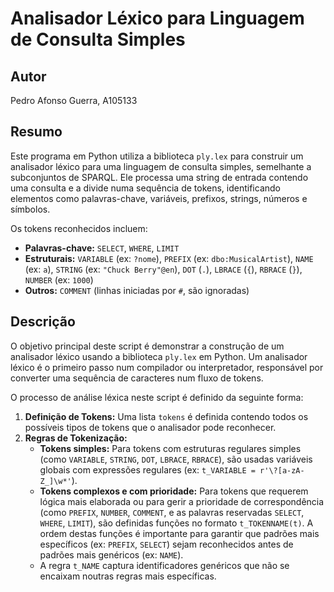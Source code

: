 # Analisador Léxico para Linguagem de Consulta Simples

## Autor

Pedro Afonso Guerra, A105133

## Resumo

Este programa em Python utiliza a biblioteca `ply.lex` para construir um analisador léxico para uma linguagem de consulta simples, semelhante a subconjuntos de SPARQL. Ele processa uma string de entrada contendo uma consulta e a divide numa sequência de tokens, identificando elementos como palavras-chave, variáveis, prefixos, strings, números e símbolos.

Os tokens reconhecidos incluem:
- **Palavras-chave:** `SELECT`, `WHERE`, `LIMIT`
- **Estruturais:** `VARIABLE` (ex: `?nome`), `PREFIX` (ex: `dbo:MusicalArtist`), `NAME` (ex: `a`), `STRING` (ex: `"Chuck Berry"@en`), `DOT` (`.`), `LBRACE` (`{`), `RBRACE` (`}`), `NUMBER` (ex: `1000`)
- **Outros:** `COMMENT` (linhas iniciadas por `#`, são ignoradas)

## Descrição

O objetivo principal deste script é demonstrar a construção de um analisador léxico usando a biblioteca `ply.lex` em Python. Um analisador léxico é o primeiro passo num compilador ou interpretador, responsável por converter uma sequência de caracteres num fluxo de tokens.

O processo de análise léxica neste script é definido da seguinte forma:
1.  **Definição de Tokens:** Uma lista `tokens` é definida contendo todos os possíveis tipos de tokens que o analisador pode reconhecer.
2.  **Regras de Tokenização:**
    *   **Tokens simples:** Para tokens com estruturas regulares simples (como `VARIABLE`, `STRING`, `DOT`, `LBRACE`, `RBRACE`), são usadas variáveis globais com expressões regulares (ex: `t_VARIABLE = r'\?[a-zA-Z_]\w*'`).
    *   **Tokens complexos e com prioridade:** Para tokens que requerem lógica mais elaborada ou para gerir a prioridade de correspondência (como `PREFIX`, `NUMBER`, `COMMENT`, e as palavras reservadas `SELECT`, `WHERE`, `LIMIT`), são definidas funções no formato `t_TOKENNAME(t)`. A ordem destas funções é importante para garantir que padrões mais específicos (ex: `PREFIX`, `SELECT`) sejam reconhecidos antes de padrões mais genéricos (ex: `NAME`).
    *   A regra `t_NAME` captura identificadores genéricos que não se encaixam noutras regras mais específicas.